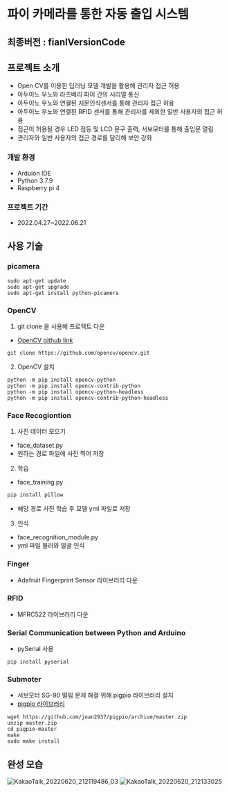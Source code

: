 # 파이 카메라를 통한 자동 출입 시스템

## **최종버전 : fianlVersionCode**

## 프로젝트 소개
* Open CV를 이용한 딥러닝 모델 개발을 활용해 관리자 접근 허용
* 아두이노 우노와 라즈베리 파이 간의 시리얼 통신
* 아두이노 우노와 연결된 지문인식센서를 통해 관리자 접근 허용
* 아두이노 우노와 연결된 RFID 센서를 통해 관리자를 제외한 일반 사용자의 접근 허용
* 접근이 허용될 경우 LED 점등 및 LCD 문구 출력, 서보모터를 통해 출입문 열림
* 관리자와 일반 사용자의 접근 경로를 달리해 보안 강화

### 개발 환경
* Arduion IDE
* Python 3.7.9
* Raspberry pi 4

### 프로젝트 기간
* 2022.04.27~2022.06.21

## 사용 기술
### picamera
```
sudo apt-get update
sudo apt-get upgrade
sudo apt-get install python-picamera
```

### OpenCV
1. git clone 을 사용해 프로젝트 다운  
* [OpenCV github link](https://github.com/opencv/opencv)
```
git clone https://github.com/opencv/opencv.git
```

2. OpenCV 설치

```
python -m pip install opencv-python
python -m pip install opencv-contrib-python
python -m pip install opencv-python-headless
python -m pip install opencv-contrib-python-headless
```

### Face Recogiontion
1. 사진 데이터 모으기
* face_dataset.py 
* 원하는 경로 파일에 사진 찍어 저장

2. 학습
* face_training.py
```
pip install pillow
```
* 해당 경로 사진 학습 후 모델 yml 파일로 저장

3. 인식
* face_recognition_module.py
* yml 파일 불러와 얼굴 인식

### Finger
* Adafruit Fingerprint Sensor 라이브러리 다운

### RFID
* MFRC522 라이브러리 다운


### Serial Communication between Python and Arduino
* pySerial 사용
```
pip install pyserial
```

### Submoter
* 서보모터 SG-90 떨림 문제 해결 위해 pigpio 라이브러리 설치
* [pigpio 라이브러리](http://abyz.me.uk/rpi/pigpio/index.html)
```
wget https://github.com/joan2937/pigpio/archive/master.zip
unzip master.zip
cd pigpio-master
make
sudo make install
```

## 완성 모습
![KakaoTalk_20220620_212119486_03](https://user-images.githubusercontent.com/103805632/174601335-a046fee7-cd36-4a2a-b814-fc9de41bcb0e.jpg)
![KakaoTalk_20220620_212133025](https://user-images.githubusercontent.com/103805632/174601346-585e5ead-6e86-4678-824f-e95e0765e6ed.jpg)
